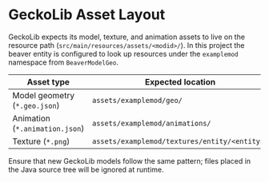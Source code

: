 # GeckoLib Asset Layout

GeckoLib expects its model, texture, and animation assets to live on the resource
path (`src/main/resources/assets/<modid>/`). In this project the beaver entity is
configured to look up resources under the `examplemod` namespace from
`BeaverModelGeo`.

| Asset type | Expected location | Current file |
|------------|-------------------|--------------|
| Model geometry (`*.geo.json`) | `assets/examplemod/geo/` | `assets/examplemod/geo/beaver.geo.json` |
| Animation (`*.animation.json`) | `assets/examplemod/animations/` | `assets/examplemod/animations/beaver.animation.json` |
| Texture (`*.png`) | `assets/examplemod/textures/entity/<entity>/` | `assets/examplemod/textures/entity/beaver/beaver.png` |

Ensure that new GeckoLib models follow the same pattern; files placed in the Java
source tree will be ignored at runtime.